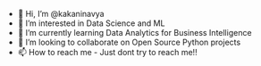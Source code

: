 - 👋 Hi, I’m @kakaninavya
- 👀 I’m interested in Data Science and ML
- 🌱 I’m currently learning Data Analytics for Business Intelligence
- 💞️ I’m looking to collaborate on Open Source Python projects
- 📫 How to reach me - Just dont try to reach me!!

<!---
kakaninavya/kakaninavya is a ✨ special ✨ repository because its `README.md` (this file) appears on your GitHub profile.
You can click the Preview link to take a look at your changes.
--->
